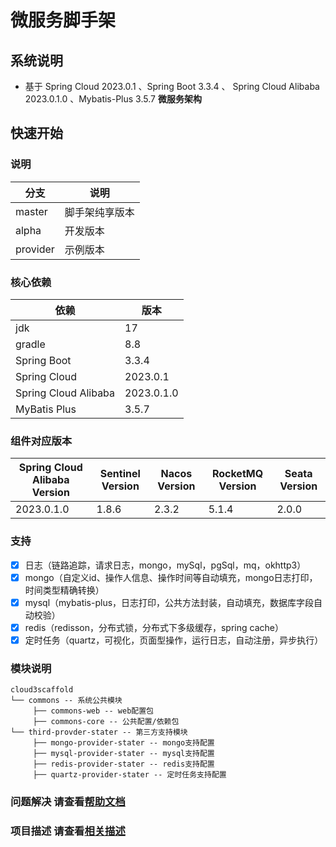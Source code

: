# 微服务脚手架

## 系统说明

- 基于 Spring Cloud 2023.0.1 、Spring Boot 3.3.4 、 Spring Cloud Alibaba 2023.0.1.0 、Mybatis-Plus 3.5.7 **微服务架构**

## 快速开始

### 说明

| 分支   | 说明                                             |
| ------ | ------------------------------------------------ |
| master | 脚手架纯享版本|
| alpha  | 开发版本|
| provider| 示例版本|

### 核心依赖

| 依赖                         | 版本        |
| --------------------------  | ---------- |
| jdk                         | 17         |
| gradle                      | 8.8        |
| Spring Boot                 | 3.3.4      |
| Spring Cloud                | 2023.0.1   |
| Spring Cloud Alibaba        | 2023.0.1.0 |
| MyBatis Plus                | 3.5.7      |

### 组件对应版本

|Spring Cloud Alibaba Version|Sentinel Version|Nacos Version|RocketMQ Version|Seata Version|
| --------------------------  | ---------- | --------------------------  | ---------- | ---------- |
|2023.0.1.0| 1.8.6| 2.3.2| 5.1.4 |2.0.0|

### 支持

- [x] 日志（链路追踪，请求日志，mongo，mySql，pgSql，mq，okhttp3）
- [x] mongo（自定义id、操作人信息、操作时间等自动填充，mongo日志打印，时间类型精确转换）
- [x] mysql（mybatis-plus，日志打印，公共方法封装，自动填充，数据库字段自动校验）
- [x] redis（redisson，分布式锁，分布式下多级缓存，spring cache）
- [x] 定时任务（quartz，可视化，页面型操作，运行日志，自动注册，异步执行）

### 模块说明

```
cloud3scaffold
└── commons -- 系统公共模块
     ├── commons-web -- web配置包
     ├── commons-core -- 公共配置/依赖包
└── third-provder-stater -- 第三方支持模块
     ├── mongo-provider-stater -- mongo支持配置
     ├── mysql-provider-stater -- mysql支持配置
     ├── redis-provider-stater -- redis支持配置
     ├── quartz-provider-stater -- 定时任务支持配置
```

### 问题解决 请查看[帮助文档](./HELP.md)

### 项目描述 请查看[相关描述](./DESC.md)
